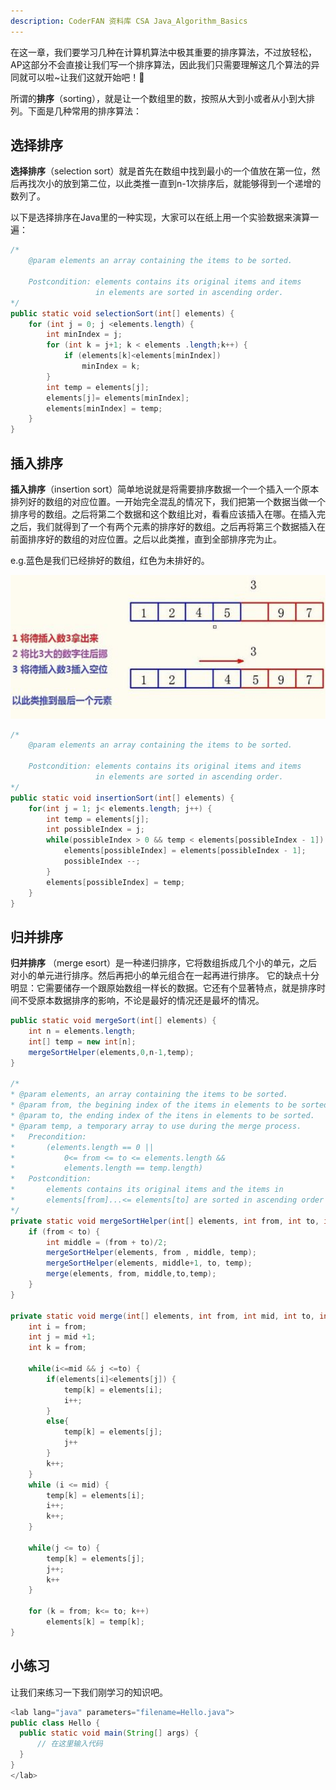 ```yaml
---
description: CoderFAN 资料库 CSA Java_Algorithm_Basics
---
```



在这一章，我们要学习几种在计算机算法中极其重要的排序算法，不过放轻松，AP这部分不会直接让我们写一个排序算法，因此我们只需要理解这几个算法的异同就可以啦~让我们这就开始吧！💖

所谓的**排序**（sorting），就是让一个数组里的数，按照从大到小或者从小到大排列。下面是几种常用的排序算法：

选择排序
------
**选择排序**（selection sort）就是首先在数组中找到最小的一个值放在第一位，然后再找次小的放到第二位，以此类推一直到n-1次排序后，就能够得到一个递增的数列了。

以下是选择排序在Java里的一种实现，大家可以在纸上用一个实验数据来演算一遍：
```java
/*
    @param elements an array containing the items to be sorted.
    
    Postcondition: elements contains its original items and items 
                   in elements are sorted in ascending order.
*/
public static void selectionSort(int[] elements) {
    for (int j = 0; j <elements.length) {
        int minIndex = j;
        for (int k = j+1; k < elements .length;k++) {
            if (elements[k]<elements[minIndex])
                minIndex = k;
        }
        int temp = elements[j];
        elements[j]= elements[minIndex];
        elements[minIndex] = temp;
    }
}
```

插入排序
-----
**插入排序**（insertion sort）简单地说就是将需要排序数据一个一个插入一个原本排列好的数组的对应位置。一开始完全混乱的情况下，我们把第一个数据当做一个排序号的数组。之后将第二个数据和这个数组比对，看看应该插入在哪。在插入完之后，我们就得到了一个有两个元素的排序好的数组。之后再将第三个数据插入在前面排序好的数组的对应位置。之后以此类推，直到全部排序完为止。

e.g.蓝色是我们已经排好的数组，红色为未排好的。

![ch02_Pic1](ch02_Pic1.png)
```java
/*
    @param elements an array containing the items to be sorted.
    
    Postcondition: elements contains its original items and items 
                   in elements are sorted in ascending order.
*/
public static void insertionSort(int[] elements) {
    for(int j = 1; j< elements.length; j++) {
        int temp = elements[j];
        int possibleIndex = j;
        while(possibleIndex > 0 && temp < elements[possibleIndex - 1]) {
            elements[possibleIndex] = elements[possibleIndex - 1];
            possibleIndex --;
        }
        elements[possibleIndex] = temp;
    }
}
```

归并排序
------
**归并排序** （merge esort）是一种递归排序，它将数组拆成几个小的单元，之后对小的单元进行排序。然后再把小的单元组合在一起再进行排序。
它的缺点十分明显：它需要储存一个跟原始数组一样长的数据。它还有个显著特点，就是排序时间不受原本数据排序的影响，不论是最好的情况还是最坏的情况。

```java
public static void mergeSort(int[] elements) {
    int n = elements.length;
    int[] temp = new int[n];
    mergeSortHelper(elements,0,n-1,temp);
}

/*
* @param elements, an array containing the items to be sorted.
* @param from, the begining index of the items in elements to be sorted.
* @param to, the ending index of the itens in elements to be sorted.
* @param temp, a temporary array to use during the merge process.
*   Precondition: 
*       (elements.length == 0 || 
*           0<= from <= to <= elements.length &&
*           elements.length == temp.length)
*   Postcondition:
*       elements contains its original items and the items in 
*       elements[from]...<= elements[to] are sorted in ascending order
*/
private static void mergeSortHelper(int[] elements, int from, int to, int[] temp) {
    if (from < to) {
        int middle = (from + to)/2;
        mergeSortHelper(elements, from , middle, temp);
        mergeSortHelper(elements, middle+1, to, temp);
        merge(elements, from, middle,to,temp);
    }
}

private static void merge(int[] elements, int from, int mid, int to, int[] temp) {
    int i = from;
    int j = mid +1;
    int k = from;
    
    while(i<=mid && j <=to) {
        if(elements[i]<elements[j]) {
            temp[k] = elements[i];
            i++;
        }
        else{
            temp[k] = elements[j];
            j++
        }
        k++;
    }
    while (i <= mid) {
        temp[k] = elements[i];
        i++;
        k++;
    }
    
    while(j <= to) {
        temp[k] = elements[j];
        j++;
        k++
    }
    
    for (k = from; k<= to; k++)
        elements[k] = temp[k];
}
```
小练习
------
让我们来练习一下我们刚学习的知识吧。
```java
<lab lang="java" parameters="filename=Hello.java">
public class Hello {
  public static void main(String[] args) {
      // 在这里输入代码
  }
}
</lab>
```
